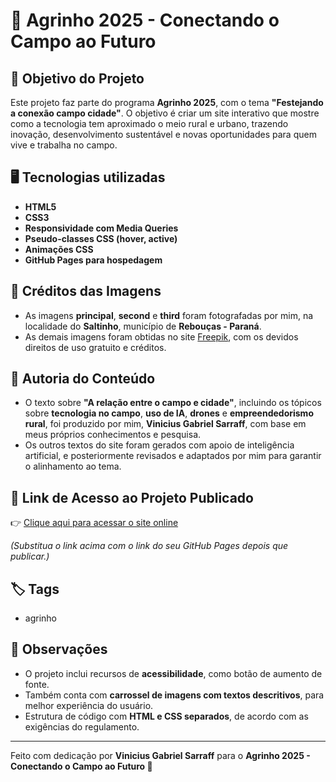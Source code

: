# 🌱 Agrinho 2025 - Conectando o Campo ao Futuro

## 🎯 Objetivo do Projeto

Este projeto faz parte do programa **Agrinho 2025**, com o tema **"Festejando a conexão campo cidade"**. O objetivo é criar um site interativo que mostre como a tecnologia tem aproximado o meio rural e urbano, trazendo inovação, desenvolvimento sustentável e novas oportunidades para quem vive e trabalha no campo.

## 🖥️ Tecnologias utilizadas

- **HTML5**
- **CSS3**
- **Responsividade com Media Queries**
- **Pseudo-classes CSS (hover, active)**
- **Animações CSS**
- **GitHub Pages para hospedagem**

## 📸 Créditos das Imagens

- As imagens **principal**, **second** e **third** foram fotografadas por mim, na localidade do **Saltinho**, município de **Rebouças - Paraná**.
- As demais imagens foram obtidas no site [Freepik](https://www.freepik.com), com os devidos direitos de uso gratuito e créditos.

## 📝 Autoria do Conteúdo

- O texto sobre **"A relação entre o campo e cidade"**, incluindo os tópicos sobre **tecnologia no campo**, **uso de IA**, **drones** e **empreendedorismo rural**, foi produzido por mim, **Vinicius Gabriel Sarraff**, com base em meus próprios conhecimentos e pesquisa.
- Os outros textos do site foram gerados com apoio de inteligência artificial, e posteriormente revisados e adaptados por mim para garantir o alinhamento ao tema.

## 📍 Link de Acesso ao Projeto Publicado

👉 [Clique aqui para acessar o site online](https://sarraff01.github.io/agrinho2025)

*(Substitua o link acima com o link do seu GitHub Pages depois que publicar.)*

## 🏷️ Tags

- agrinho

## 💬 Observações

- O projeto inclui recursos de **acessibilidade**, como botão de aumento de fonte.
- Também conta com **carrossel de imagens com textos descritivos**, para melhor experiência do usuário.
- Estrutura de código com **HTML e CSS separados**, de acordo com as exigências do regulamento.

---

Feito com dedicação por **Vinicius Gabriel Sarraff** para o **Agrinho 2025 - Conectando o Campo ao Futuro 🚀**
